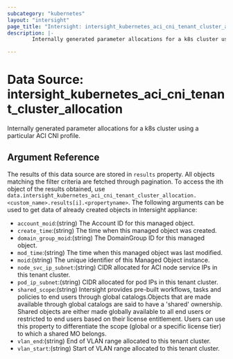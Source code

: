 ```yaml
---
subcategory: "kubernetes"
layout: "intersight"
page_title: "Intersight: intersight_kubernetes_aci_cni_tenant_cluster_allocation"
description: |-
        Internally generated parameter allocations for a k8s cluster using a particular ACI CNI profile.

---
```


# Data Source: intersight_kubernetes_aci_cni_tenant_cluster_allocation
Internally generated parameter allocations for a k8s cluster using a particular ACI CNI profile.
## Argument Reference
The results of this data source are stored in `results` property.
All objects matching the filter criteria are fetched through pagination.
To access the ith object of the results obtained, use `data.intersight_kubernetes_aci_cni_tenant_cluster_allocation.<custom_name>.results[i].<propertyname>`.
The following arguments can be used to get data of already created objects in Intersight appliance:
* `account_moid`:(string) The Account ID for this managed object. 
* `create_time`:(string) The time when this managed object was created. 
* `domain_group_moid`:(string) The DomainGroup ID for this managed object. 
* `mod_time`:(string) The time when this managed object was last modified. 
* `moid`:(string) The unique identifier of this Managed Object instance. 
* `node_svc_ip_subnet`:(string) CIDR allocated for ACI node service IPs in this tenant cluster. 
* `pod_ip_subnet`:(string) CIDR allocated for pod IPs in this tenant cluster. 
* `shared_scope`:(string) Intersight provides pre-built workflows, tasks and policies to end users through global catalogs.Objects that are made available through global catalogs are said to have a 'shared' ownership. Shared objects are either made globally available to all end users or restricted to end users based on their license entitlement. Users can use this property to differentiate the scope (global or a specific license tier) to which a shared MO belongs. 
* `vlan_end`:(string) End of VLAN range allocated to this tenant cluster. 
* `vlan_start`:(string) Start of VLAN range allocated to this tenant cluster. 
 
